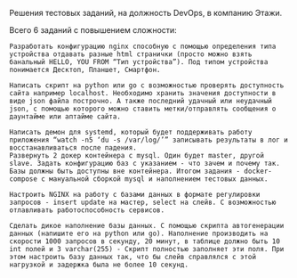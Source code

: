 Решения тестовых заданий, на должность DevOps, в компанию Этажи.


Всего 6 заданий с повышением сложности:
	
	Разработать конфигурацию nginx способную с помощью определения типа устройства отдавать разные html странички (просто можно взять банальный HELLO, YOU FROM “Тип устройства”). Под типом устройства понимается Десктоп, Планшет, Смартфон. 
	
	Написать скрипт на python или go с возможностью проверять доступность сайта например localhost. Необходимо хранить значения доступности в виде json файла построчно. А также последний удачный или неудачный json, с помощью которого можно ставить метки/отправлять сообщения о даунтайме или аптайме сайта.
	
	Написать демон для systemd, который будет поддерживать работу приложения “watch -n5 ‘du -s /var/log/’” записывать результаты в лог и восстанавливаться после падения.
	Развернуть 2 докер контейнера с mysql. Один будет master, другой slave. Задать конфигурацию баз с указанием - что зачем и почему так. Базы должны быть доступны вне контейнера. Итогом задания - docker-compose с мануальной сборкой mysql и наполнением тестовых данных. 
	
	Настроить NGINX на работу с базами данных в формате регулировки запросов - insert update на мастер, select на слейв. С возможностью отлавливать работоспособность сервисов.
	
	Сделать дикое наполнение базы данных. С помощью скрипта автогенерации данных (напишите его на python или go). Наполнение производить на скорости 1000 запросов в секунду, 20 минут, в таблице должно быть 10 int полей и 3 varchar(255) - Скрипт полностью заполняет эти поля. При этом настроить базу данных так, что бы слейв справлялся с этой нагрузкой и задержка была не более 10 секунд.

